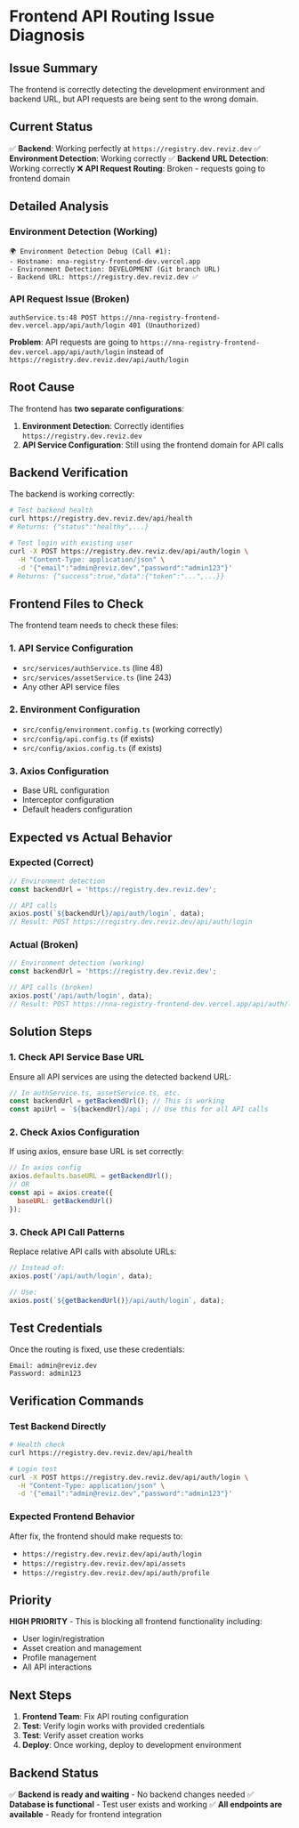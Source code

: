# Frontend API Routing Issue Diagnosis

## Issue Summary

The frontend is correctly detecting the development environment and backend URL, but API requests are being sent to the wrong domain.

## Current Status

✅ **Backend**: Working perfectly at `https://registry.dev.reviz.dev`
✅ **Environment Detection**: Working correctly
✅ **Backend URL Detection**: Working correctly
❌ **API Request Routing**: Broken - requests going to frontend domain

## Detailed Analysis

### Environment Detection (Working)
```
🌍 Environment Detection Debug (Call #1):
- Hostname: nna-registry-frontend-dev.vercel.app
- Environment Detection: DEVELOPMENT (Git branch URL)
- Backend URL: https://registry.dev.reviz.dev ✅
```

### API Request Issue (Broken)
```
authService.ts:48 POST https://nna-registry-frontend-dev.vercel.app/api/auth/login 401 (Unauthorized)
```

**Problem**: API requests are going to `https://nna-registry-frontend-dev.vercel.app/api/auth/login` instead of `https://registry.dev.reviz.dev/api/auth/login`

## Root Cause

The frontend has **two separate configurations**:

1. **Environment Detection**: Correctly identifies `https://registry.dev.reviz.dev`
2. **API Service Configuration**: Still using the frontend domain for API calls

## Backend Verification

The backend is working correctly:

```bash
# Test backend health
curl https://registry.dev.reviz.dev/api/health
# Returns: {"status":"healthy",...}

# Test login with existing user
curl -X POST https://registry.dev.reviz.dev/api/auth/login \
  -H "Content-Type: application/json" \
  -d '{"email":"admin@reviz.dev","password":"admin123"}'
# Returns: {"success":true,"data":{"token":"...",...}}
```

## Frontend Files to Check

The frontend team needs to check these files:

### 1. API Service Configuration
- `src/services/authService.ts` (line 48)
- `src/services/assetService.ts` (line 243)
- Any other API service files

### 2. Environment Configuration
- `src/config/environment.config.ts` (working correctly)
- `src/config/api.config.ts` (if exists)
- `src/config/axios.config.ts` (if exists)

### 3. Axios Configuration
- Base URL configuration
- Interceptor configuration
- Default headers configuration

## Expected vs Actual Behavior

### Expected (Correct)
```javascript
// Environment detection
const backendUrl = 'https://registry.dev.reviz.dev';

// API calls
axios.post(`${backendUrl}/api/auth/login`, data);
// Result: POST https://registry.dev.reviz.dev/api/auth/login
```

### Actual (Broken)
```javascript
// Environment detection (working)
const backendUrl = 'https://registry.dev.reviz.dev';

// API calls (broken)
axios.post('/api/auth/login', data);
// Result: POST https://nna-registry-frontend-dev.vercel.app/api/auth/login
```

## Solution Steps

### 1. Check API Service Base URL
Ensure all API services are using the detected backend URL:

```javascript
// In authService.ts, assetService.ts, etc.
const backendUrl = getBackendUrl(); // This is working
const apiUrl = `${backendUrl}/api`; // Use this for all API calls
```

### 2. Check Axios Configuration
If using axios, ensure base URL is set correctly:

```javascript
// In axios config
axios.defaults.baseURL = getBackendUrl();
// OR
const api = axios.create({
  baseURL: getBackendUrl()
});
```

### 3. Check API Call Patterns
Replace relative API calls with absolute URLs:

```javascript
// Instead of:
axios.post('/api/auth/login', data);

// Use:
axios.post(`${getBackendUrl()}/api/auth/login`, data);
```

## Test Credentials

Once the routing is fixed, use these credentials:

```
Email: admin@reviz.dev
Password: admin123
```

## Verification Commands

### Test Backend Directly
```bash
# Health check
curl https://registry.dev.reviz.dev/api/health

# Login test
curl -X POST https://registry.dev.reviz.dev/api/auth/login \
  -H "Content-Type: application/json" \
  -d '{"email":"admin@reviz.dev","password":"admin123"}'
```

### Expected Frontend Behavior
After fix, the frontend should make requests to:
- `https://registry.dev.reviz.dev/api/auth/login`
- `https://registry.dev.reviz.dev/api/assets`
- `https://registry.dev.reviz.dev/api/auth/profile`

## Priority

**HIGH PRIORITY** - This is blocking all frontend functionality including:
- User login/registration
- Asset creation and management
- Profile management
- All API interactions

## Next Steps

1. **Frontend Team**: Fix API routing configuration
2. **Test**: Verify login works with provided credentials
3. **Test**: Verify asset creation works
4. **Deploy**: Once working, deploy to development environment

## Backend Status

✅ **Backend is ready and waiting** - No backend changes needed
✅ **Database is functional** - Test user exists and working
✅ **All endpoints are available** - Ready for frontend integration 